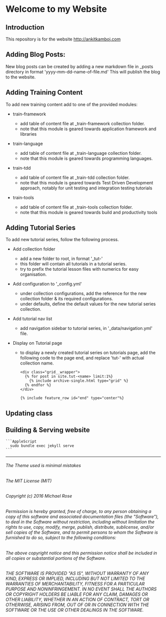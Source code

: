 # Welcome to my Website

## Introduction

This repository is for the website <http://ankitkamboj.com>

## Adding Blog Posts:

New blog posts can be created by adding a new markdown file in \_posts directory in format 'yyyy-mm-dd-name-of-file.md'
This will publish the blog to the website.

## Adding Training Content

To add new training content add to one of the provided modules:
  + train-framework
    - add table of content file at \_train-framework collection folder.
    - note that this module is geared towards application framework and libraries

  + train-language
    - add table of content file at \_train-language collection folder.
    - note that this module is geared towards programming languages.

  + train-tdd
    - add table of content file at \_train-tdd collection folder.
    - note that this module is geared towards Test Driven Development approach, notably for unit testing and integration testing tutorials

  + train-tools
    - add table of content file at \_train-tools collection folder.
    - note that this module is geared towards build and productivity tools

## Adding Tutorial Series

To add new tutorial series, follow the following process.

  + Add collection folder
    - add a new folder to root, in format '\_tut-<name>'
    - this folder will contain all tutorials in a tutorial series.
    - try to prefix the tutorial lesson files with numerics for easy organisation.

  + Add configuration to '\_config.yml'
    - under collection configurations, add the reference for the new collection folder & its required configurations.
    - under defaults, define the default values for the new tutorial series collection.

  + Add tutorial nav list
    - add navigation sidebar to tutorial series, in '\_data/navigation.yml' file.

  + Display on Tutorial page
    - to display a newly created tutorial series on tutorials page, add the following code to the page end, and replace 'tut-<name>' with actual collection name.

      ```jekyll
      <div class="grid__wrapper">
        {% for post in site.tut-<name> limit:1%}
          {% include archive-single.html type="grid" %}
        {% endfor %}
      </div>

      {% include feature_row id="end" type="center"%}
      ```
## Updating class

## Building & Serving website

    ```AppleScript
      sudo bundle exec jekyll serve
    ```

---
###### The Theme used is minimal mistakes

###### The MIT License (MIT)

###### Copyright (c) 2016 Michael Rose

###### Permission is hereby granted, free of charge, to any person obtaining a copy of this software and associated documentation files (the "Software"), to deal in the Software without restriction, including without limitation the rights to use, copy, modify, merge, publish, distribute, sublicense, and/or sell copies of the Software, and to permit persons to whom the Software is furnished to do so, subject to the following conditions:

###### The above copyright notice and this permission notice shall be included in all copies or substantial portions of the Software.

###### THE SOFTWARE IS PROVIDED "AS IS", WITHOUT WARRANTY OF ANY KIND, EXPRESS OR IMPLIED, INCLUDING BUT NOT LIMITED TO THE WARRANTIES OF MERCHANTABILITY, FITNESS FOR A PARTICULAR PURPOSE AND NONINFRINGEMENT. IN NO EVENT SHALL THE AUTHORS OR COPYRIGHT HOLDERS BE LIABLE FOR ANY CLAIM, DAMAGES OR OTHER LIABILITY, WHETHER IN AN ACTION OF CONTRACT, TORT OR OTHERWISE, ARISING FROM, OUT OF OR IN CONNECTION WITH THE SOFTWARE OR THE USE OR OTHER DEALINGS IN THE SOFTWARE.
